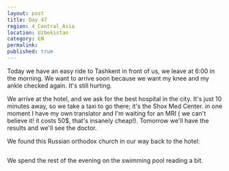 ```yaml
---
layout: post
title: Day 47
region: 4_Central_Asia
location: Uzbekistan
category: EN
permalink:
published: true
---
```



Today we have an easy ride to Tashkent in front of us, we leave at 6:00 in the morning. We want to arrive soon because we want my knee and my ankle checked again. It's still hurting.

We arrive at the hotel, and we ask for the best hospital in the city. It's just 10 minutes away, so we take a taxi to go there; it's the Shox Med Center. in one moment I have my own translator and I'm waiting for an MRI ( we can't believe it! it costs 50$, that's insanely cheap!). Tomorrow we'll have the results and we'll see the doctor.

We found this Russian orthodox church in our way back to the hotel:

<p><a
href="https://lh3.googleusercontent.com/kf0vJv_ZDz-0xWarNLX9_jVuvJ08XUsACPBCk2mOKzyKT6OxvKnYxUxwAQtS4TFnSlIt0r-QQKhCDuhE_ZFekZ5CuFIRgWLz3uptq4vg7_TgblAgG5KNBpsqtF7h4XwMNxOeW3g_QFNy59YlKL78NRX8kawB_y1ACbVceUMmcdRuVqLJCNkODExrYlUrHY3ynWN9DbYlRWzVi9K0akEc0TAs0N7Wh7LW7HZS6O03NSyUcXAEEM8u9o4bxNoNV_KLOMrZXFdtq2HEILP3F_5NTJK2yRPmfHkCm-YWjRW6dpR6N3VgCfLC5pNsfU19kl2WaNLPlxa4JqJAsCUQfc_HxSZKo4SDVx1iOnsd5Rzx59beJauWmMSbbQsO93Sl-iBBWZF3wvxuwTrfIrWJ8GvYCQ1mSpHNzeOhtU1zd60YB8SwpNlLfNZQ7mvCHh1gqsLa3j8OV2LFQqMPZw40RjMit3K89QtAnqpgOuf7uo8ZjuSVaD7gNxOiaOlNlGg8yEF2GwL1BY6kL9cY9SsqsMjL5mXQWsAl5tdW3_o7ZWyo9r3o9OWpB1SUhTkYWwDFxkW0jHuzuEPVUIDonfxlgCMz1LrnHglzIvNMHphZ16X7BkynQB-YdFCKDJVO3AYJEbgHgO6s5IGKRZeUz360po-v3wacqXweqgF0xA=w1052-h789-no"><img 
src="https://lh3.googleusercontent.com/kf0vJv_ZDz-0xWarNLX9_jVuvJ08XUsACPBCk2mOKzyKT6OxvKnYxUxwAQtS4TFnSlIt0r-QQKhCDuhE_ZFekZ5CuFIRgWLz3uptq4vg7_TgblAgG5KNBpsqtF7h4XwMNxOeW3g_QFNy59YlKL78NRX8kawB_y1ACbVceUMmcdRuVqLJCNkODExrYlUrHY3ynWN9DbYlRWzVi9K0akEc0TAs0N7Wh7LW7HZS6O03NSyUcXAEEM8u9o4bxNoNV_KLOMrZXFdtq2HEILP3F_5NTJK2yRPmfHkCm-YWjRW6dpR6N3VgCfLC5pNsfU19kl2WaNLPlxa4JqJAsCUQfc_HxSZKo4SDVx1iOnsd5Rzx59beJauWmMSbbQsO93Sl-iBBWZF3wvxuwTrfIrWJ8GvYCQ1mSpHNzeOhtU1zd60YB8SwpNlLfNZQ7mvCHh1gqsLa3j8OV2LFQqMPZw40RjMit3K89QtAnqpgOuf7uo8ZjuSVaD7gNxOiaOlNlGg8yEF2GwL1BY6kL9cY9SsqsMjL5mXQWsAl5tdW3_o7ZWyo9r3o9OWpB1SUhTkYWwDFxkW0jHuzuEPVUIDonfxlgCMz1LrnHglzIvNMHphZ16X7BkynQB-YdFCKDJVO3AYJEbgHgO6s5IGKRZeUz360po-v3wacqXweqgF0xA=w1052-h789-no" class="oversize" alt=""></a></p>

We spend the rest of the evening on the swimming pool reading a bit.